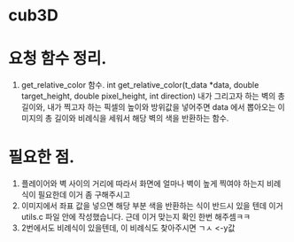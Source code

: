 cub3D
=====

# 요청 함수 정리.
1. get_relative_color 함수. 
    int  get_relative_color(t_data *data, double target_height, double pixel_height, int direction)
내가 그리고자 하는 벽의 총 길이와, 내가 찍고자 하는 픽셀의 높이와 방위값을 넣어주면 data 에서 뽑아오는 이미지의 총 길이와 비례식을 세워서
해당 벽의 색을 반환하는 함수.

# 필요한 점.
1. 플레이어와 벽 사이의 거리에 따라서 화면에 얼마나 벽이 높게 찍여야 하는지 비례식이 필요한데 이거 좀 구해주시고
2. 이미지에서 좌표 값을 넣으면 해당 부분 색을 반환하는 식이 반드시 있을 텐데 이거 utils.c 파일 안에 작성했습니다. 근데 이거 맞는지 확인 한번 해주셈ㅋㅋ
3. 2번에서도 비례식이 있을텐데, 이 비례식도 찾아주시면 ㄱㅅ <-y값